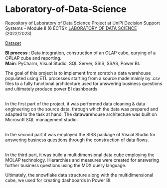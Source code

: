 # Laboratory-of-Data-Science
Repository of Laboratory of Data Science Project at UniPi
Decision Support Systems - Module II (6 ECTS): [LABORATORY OF DATA SCIENCE](http://didawiki.cli.di.unipi.it/doku.php/mds/lbi/start) (2022/2023)

[Dataset](http://didawiki.cli.di.unipi.it/lib/exe/fetch.php/mds/lbi/answerdatasetnew.zip)

**BI process** : Data integration, construction of an OLAP cube, qurying of a OPLAP cube and reporting. 
<br>**Main**: PyCharm, Visual Studio, SQL Server, SSIS, SSAS, Power BI.

The goal of this project is to implement from scratch a data warehouse populated using ETL processes starting from a source made mainly by .csv files to a fully functional architecture used for answering business questions and ultimately produce power BI dashboards.

<br>In the first part of the project, it was performed data cleaning & data engineering on the source data, through which the data was prepared and adapted to the task at hand. The datawarehouse architecture was built on Microsoft SQL management studio.

<br>In the second part it was employed the SISS package of Visual Studio for answering business questions through the construction of data flows.

<br>In the third part, it was build a multidimensional data cube employing the MOLAP technology. Hierarchies and measures were created for answering further business questions using the MDX query language.

Ultimately, the snowflake data structure along with the multidimensional cube, we used for creating dashboards in Power BI.

